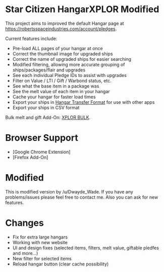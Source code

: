 # Star Citizen HangarXPLOR Modified

This project aims to improved the default Hangar page at https://robertsspaceindustries.com/account/pledges.

Current features include:
* Pre-load ALL pages of your hangar at once
* Correct the thumbnail image for upgraded ships
* Correct the name of upgraded ships for easier searching
* Modified filtering, allowing more accurate grouping of ships/packages/flair and upgrades
* See each individual Pledge IDs to assist with upgrades
* Filter on Value / LTI / Gift / Warbond status, etc.
* See what the base item in a package was
* See the melt value of each item in your hangar
* Cache your hangar for faster load times
* Export your ships in [Hangar Transfer Format](https://docs.starcitizen.fans/) for use with other apps
* Export your ships in CSV format

Bulk melt and gift Add-On: [XPLOR BULK](https://github.com/Dwayde/StarCitizen-HangarXPLOR-Bulk).

# Browser Support 

* [Google Chrome Extension]
* [Firefox Add-On]


# Modified

This is modified version by /u/Dwayde_Wade. If you have any problems/issues please feel free to contact me. Also you can ask for new features.

# Changes

* Fix for extra large hangars
* Working with new website
* UI and design fixes (selected items, filters, melt value, giftable pledfes and more...)
* New filter for selected items
* Reload hangar button (clear cache possibility)
